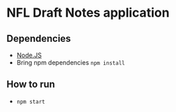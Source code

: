 # NFL Draft Notes application

## Dependencies
- [Node.JS](https://nodejs.org/en/)
- Bring npm dependencies `npm install`

## How to run
- `npm start`
